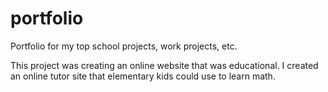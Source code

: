 # portfolio
Portfolio for my top school projects, work projects, etc.

This project was creating an online website that was educational. I created an online tutor site that elementary kids could use to learn math.
